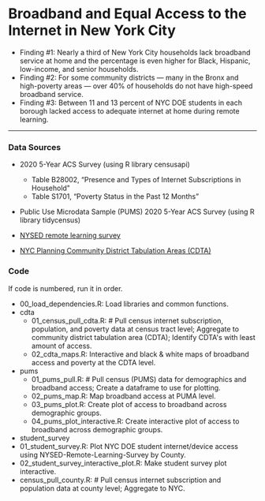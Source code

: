 # Broadband and Equal Access to the Internet in New York City

- Finding #1: Nearly a third of New York City households lack broadband service at home and the percentage is even higher for Black, Hispanic, low-income, and senior households.
- Finding #2: For some community districts — many in the Bronx and high-poverty areas — over 40% of households do not have high-speed broadband service.
- Finding #3: Between 11 and 13 percent of NYC DOE students in each borough lacked access to adequate internet at home during remote learning.

------------------------------------------------------------------------

### Data Sources

- 2020 5-Year ACS Survey (using R library censusapi)
  - Table B28002, “Presence and Types of Internet Subscriptions in Household"
  - Table S1701, “Poverty Status in the Past 12 Months”

- Public Use Microdata Sample (PUMS) 2020 5-Year ACS Survey (using R library tidycensus)
- [NYSED remote learning survey](https://github.com/new-york-civil-liberties-union/NYSED-Remote-Learning-Survey)
- [NYC Planning Community District Tabulation Areas (CDTA)](https://www1.nyc.gov/site/planning/data-maps/open-data/census-download-metadata.page)

### Code

If code is numbered, run it in order. 

- 00_load_dependencies.R: Load libraries and common functions. 
- cdta
  - 01_census_pull_cdta.R: # Pull census internet subscription, population, and poverty data at census tract level; Aggregate to community district tabulation area (CDTA); Identify CDTA's with least amount of access. 
  - 02_cdta_maps.R: Interactive and black & white maps of broadband access and poverty at the CDTA level. 
- pums
  - 01_pums_pull.R: # Pull census (PUMS) data for demographics and broadband access; Create a dataframe to use for plotting. 
  - 02_pums_map.R: Map broadband access at PUMA level. 
  - 03_pums_plot.R: Create plot of access to broadband across demographic groups. 
  - 04_pums_plot_interactive.R: Create interactive plot of access to broadband across demographic groups. 
 - student_survey
  - 01_student_survey.R: Plot NYC DOE student internet/device access using NYSED-Remote-Learning-Survey by County. 
  - 02_student_survey_interactive_plot.R: Make student survey plot interactive. 
 - census_pull_county.R: # Pull census internet subscription and population data at county level; Aggregate to NYC.
